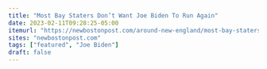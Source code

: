 ```yaml
---
title: "Most Bay Staters Don’t Want Joe Biden To Run Again"
date: 2023-02-11T09:28:25-05:00
itemurl: "https://newbostonpost.com/around-new-england/most-bay-staters-dont-want-joe-biden-to-run-again/"
sites: "newbostonpost.com"
tags: ["featured", "Joe Biden"]
draft: false
---
```


